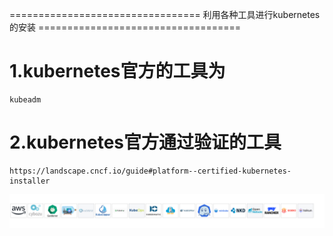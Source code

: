 ================================= 利用各种工具进行kubernetes的安装 ===================================
# 1.kubernetes官方的工具为
```
kubeadm
```

# 2.kubernetes官方通过验证的工具
```
https://landscape.cncf.io/guide#platform--certified-kubernetes-installer
```
<img src="./picture/k8s-install-tools.jpg">
